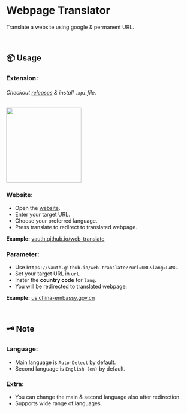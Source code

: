 # Webpage Translator 
Translate a website using google & permanent URL.


<br>

## 📦 Usage
### Extension:
###### Checkout [releases](https://github.com/Vauth/translate-url/releases/tag/v1.0) & install `.xpi` file.
<a href="https://addons.mozilla.org/en-US/firefox/addon/translate-url"><img src="https://github.com/user-attachments/assets/7295317a-2219-4422-b826-3b61452a6c91" width="200px"></a>

### Website:
- Open the [website](https://vauth.github.io/translate-url).
- Enter your target URL.
- Choose your preferred language.
- Press translate to redirect to translated webpage.

**Example:** [vauth.github.io/web-translate](https://vauth.github.io/translate-url/)
### Parameter:
- Use `https://vauth.github.io/web-translate/?url=URL&lang=LANG`.
- Set your target URL in `url`.
- Inster the **country code** for `lang`.
- You will be redirected to translated webpage.

**Example:** [us.china-embassy.gov.cn](https://vauth.github.io/translate-url/?url=http://us.china-embassy.gov.cn&lang=en)

<br>

## 🗝 Note
### Language:
- Main language is `Auto-Detect` by default.
- Second language is `English (en)` by default.
### Extra:
- You can change the main & second language also after redirection.
- Supports wide range of languages.
